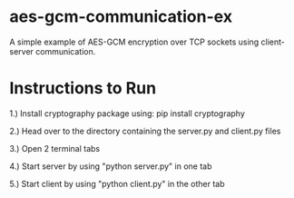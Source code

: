 # aes-gcm-communication-ex
A simple example of AES-GCM encryption over TCP sockets using client-server communication.






# Instructions to Run
1.) Install cryptography package using:  pip install cryptography

2.) Head over to the directory containing the server.py and client.py files

3.) Open 2 terminal tabs

4.) Start server by using "python server.py" in one tab

5.) Start client by using "python client.py" in the other tab
